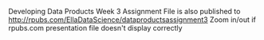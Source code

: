 Developing Data Products Week 3 Assignment 
File is also published to http://rpubs.com/EllaDataScience/dataproductsassignment3 
Zoom in/out if rpubs.com presentation file doesn't display correctly
